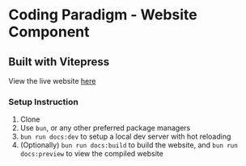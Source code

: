 # Coding Paradigm - Website Component

## Built with Vitepress

View the live website [here](https://coding-paradigm.pages.dev/)

### Setup Instruction
1. Clone
2. Use `bun`, or any other preferred package managers
3. `bun run docs:dev` to setup a local dev server with hot reloading
4. (Optionally) `bun run docs:build` to build the website, and `bun run docs:preview` to view the compiled website